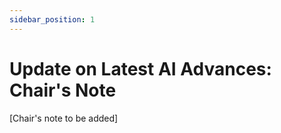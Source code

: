 ```yaml
---
sidebar_position: 1
---
```


# Update on Latest AI Advances: Chair's Note

[Chair's note to be added] 